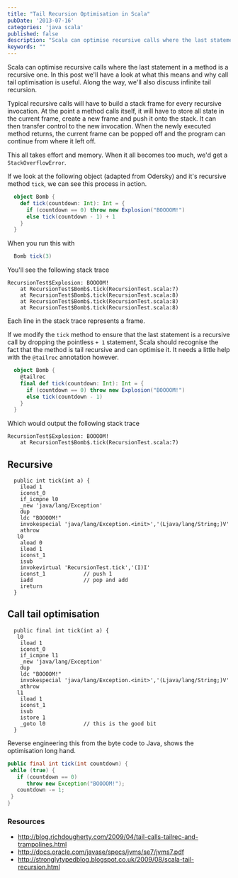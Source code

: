 ```yaml
---
title: "Tail Recursion Optimisation in Scala"
pubDate: '2013-07-16'
categories: 'java scala'
published: false
description: "Scala can optimise recursive calls where the last statement in a method is a recursive one. In this post we'll have a look at what this means and why call tail optimisation is useful. Along the way, we'll also discuss infinite tail recursion."
keywords: ""
---
```


Scala can optimise recursive calls where the last statement in a method is a recursive one. In this post we'll have a look at what this means and why call tail optimisation is useful. Along the way, we'll also discuss infinite tail recursion.

<!-- more -->

Typical recursive calls will have to build a stack frame for every recursive invocation. At the point a method calls itself, it will have to store all state in the current frame, create a new frame and push it onto the stack. It can then transfer control to the new invocation. When the newly executed method returns, the current frame can be popped off and the program can continue from where it left off.

This all takes effort and memory. When it all becomes too much, we'd get a `StackOverflowError`.

If we look at the following object (adapted from Odersky) and it's recursive method `tick`, we can see this process in action.

``` scala
  object Bomb {
    def tick(countdown: Int): Int = {
      if (countdown == 0) throw new Explosion("BOOOOM!")
      else tick(countdown - 1) + 1
    }
  }
```

When you run this with

``` scala
  Bomb tick(3)
```

You'll see the following stack trace

    RecursionTest$Explosion: BOOOOM!
        at RecursionTest$Bomb$.tick(RecursionTest.scala:7)
        at RecursionTest$Bomb$.tick(RecursionTest.scala:8)
        at RecursionTest$Bomb$.tick(RecursionTest.scala:8)
        at RecursionTest$Bomb$.tick(RecursionTest.scala:8)

Each line in the stack trace represents a frame.

If we modify the `tick` method to ensure that the last statement is a recursive call by dropping the pointless `+ 1` statement, Scala should recognise the fact that the method is tail recursive and can optimise it. It needs a little help with the `@tailrec` annotation however.

``` scala
  object Bomb {
    @tailrec
    final def tick(countdown: Int): Int = {
      if (countdown == 0) throw new Explosion("BOOOOM!")
      else tick(countdown - 1)
    }
  }
```

Which would output the following stack trace

    RecursionTest$Explosion: BOOOOM!
        at RecursionTest$Bomb$.tick(RecursionTest.scala:7)


## Recursive

```
  public int tick(int a) {
    iload 1
    iconst_0
    if_icmpne l0
    _new 'java/lang/Exception'
    dup
    ldc "BOOOOM!"
    invokespecial 'java/lang/Exception.<init>','(Ljava/lang/String;)V'
    athrow
   l0
    aload 0
    iload 1
    iconst_1
    isub
    invokevirtual 'RecursionTest.tick','(I)I'
    iconst_1            // push 1
    iadd                // pop and add
    ireturn
  }
```

## Call tail optimisation

```
  public final int tick(int a) {
   l0
    iload 1
    iconst_0
    if_icmpne l1
    _new 'java/lang/Exception'
    dup
    ldc "BOOOOM!"
    invokespecial 'java/lang/Exception.<init>','(Ljava/lang/String;)V'
    athrow
   l1
    iload 1
    iconst_1
    isub
    istore 1
    _goto l0            // this is the good bit
  }
```

Reverse engineering this from the byte code to Java, shows the optimisation long hand.

``` java
public final int tick(int countdown) {
 while (true) {
   if (countdown == 0)
      throw new Exception("BOOOOM!");
   countdown -= 1;
 }
}
```

### Resources

* http://blog.richdougherty.com/2009/04/tail-calls-tailrec-and-trampolines.html
* http://docs.oracle.com/javase/specs/jvms/se7/jvms7.pdf
* http://stronglytypedblog.blogspot.co.uk/2009/08/scala-tail-recursion.html